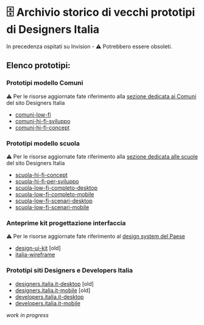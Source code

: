 # 🗄️ Archivio storico di vecchi prototipi di Designers Italia

In precedenza ospitati su Invision -  ⚠️ Potrebbero essere obsoleti.

## Elenco prototipi: 

### Prototipi modello Comuni
⚠️ Per le risorse aggiornate fate riferimento alla [sezione dedicata ai Comuni](https://designers.italia.it/modello/comuni/) del sito Designers Italia 
- [comuni-low-fi](https://italia.github.io/design-archived-prototypes/comuni-low-fi/)
- [comuni-hi-fi-sviluppo](https://italia.github.io/design-archived-prototypes/comuni-hi-fi-sviluppo/)
- [comuni-hi-fi-concept](https://italia.github.io/design-archived-prototypes/comuni-hi-fi-concept/)

### Prototipi modello scuola
⚠️ Per le risorse aggiornate fate riferimento alla [sezione dedicata alle scuole](https://designers.italia.it/modello/scuole/) del sito Designers Italia 
- [scuola-hi-fi-concept](https://italia.github.io/design-archived-prototypes/scuola-hi-fi-concept/)
- [scuola-hi-fi-per-sviluppo](https://italia.github.io/design-archived-prototypes/scuola-hi-fi-per-sviluppo/)
- [scuola-low-fi-completo-desktop](https://italia.github.io/design-archived-prototypes/scuola-low-fi-completo-desktop/)
- [scuola-low-fi-completo-mobile](https://italia.github.io/design-archived-prototypes/scuola-low-fi-completo-mobile/)
- [scuola-low-fi-scenari-desktop](https://italia.github.io/design-archived-prototypes/scuola-low-fi-scenari-desktop/)
- [scuola-low-fi-scenari-mobile](https://italia.github.io/design-archived-prototypes/scuola-low-fi-scenari-mobile/)

### Anteprime kit progettazione interfaccia 
⚠️ Per le risorse aggiornate fate riferimento al [design system del Paese](https://prossima.designers.italia.it/design-system/)  
- [design-ui-kit](https://italia.github.io/design-archived-prototypes/design-ui-kit/) [old] 
- [italia-wireframe](https://italia.github.io/design-archived-prototypes/italia-wireframe/)

### Prototipi siti Designers e Developers Italia
- [designers.italia.it-desktop](https://italia.github.io/design-archived-prototypes/designers.italia.it-desktop/) [old]
- [designers.italia.it-mobile](https://italia.github.io/design-archived-prototypes/designers.italia.it-mobile/) [old]
- [developers.italia.it-desktop](https://italia.github.io/design-archived-prototypes/developers.italia.it-desktop/) 
- [developers.italia.it-mobile](https://italia.github.io/design-archived-prototypes/developers.italia.it-mobile/)

_work in progress_

